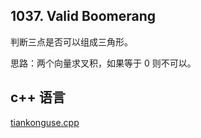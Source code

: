 ## 1037. Valid Boomerang

判断三点是否可以组成三角形。  


思路：两个向量求叉积，如果等于 0 则不可以。

##  c++ 语言

[tiankonguse.cpp](./tiankonguse.cpp)


